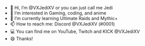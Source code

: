- 👋 Hi, I’m @VXJediXV or you can just call me Jedi
- 👀 I’m interested in Gaming, coding, and anime
- 🌱 I’m currently learning Ultimate Raids and Mythic+ 
- 📫 How to reach me: Discord @VXJediXV (#0001)
- :computer: You can find me on YouTube, Twitch and KICK @VXJediXV
- 😄 Thanks!

<!---
VXJediXV/VXJediXV is a ✨ special ✨ repository because its `README.md` (this file) appears on your GitHub profile.
You can click the Preview link to take a look at your changes.
--->

